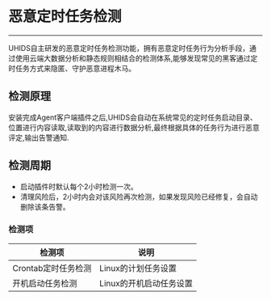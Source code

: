 

# 恶意定时任务检测 
___

UHIDS自主研发的恶意定时任务检测功能，拥有恶意定时任务行为分析手段，通过使用云端大数据分析和静态规则相结合的检测体系,能够发现常见的黑客通过定时任务方式来隐匿、守护恶意进程木马。

## 检测原理

安装完成Agent客户端插件之后,UHIDS会自动在系统常见的定时任务启动目录、位置进行内容读取,读取到的内容进行数据分析,最终根据具体的任务行为进行恶意评定,输出告警通知.

## 检测周期

- 启动插件时默认每个2小时检测一次。
- 清理风险后，2小时内会对该风险再次检测，如果发现风险已经修复，会自动删除该条告警。

### 检测项

| 检测项    | 说明                   |
| ------ | -------------------- |
| Crontab定时任务检测   | Linux的计划任务设置    |
| 开机启动任务检测 | Linux的开机启动任务设置 |
